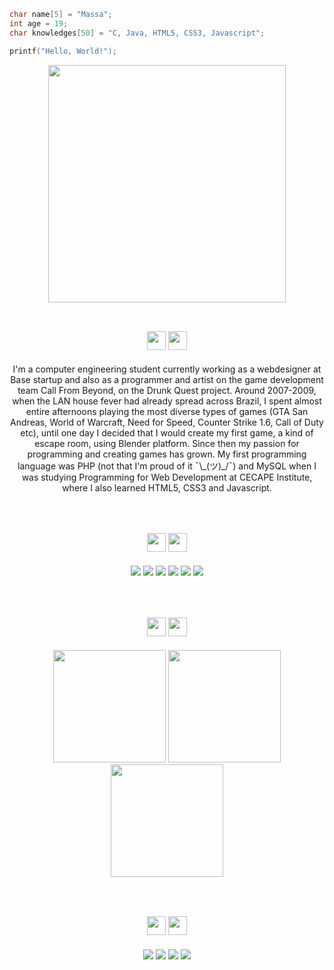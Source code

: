 ```C
char name[5] = "Massa";
int age = 19;
char knowledges[50] = "C, Java, HTML5, CSS3, Javascript";

printf("Hello, World!");
```

<div align="center">
  <img height="380em" src="https://i.imgur.com/iNtzqz0.gif" />
</div>

</br>

<div align="center">
      <h2><img height="30em" src="https://emojipedia-us.s3.dualstack.us-west-1.amazonaws.com/thumbs/120/noto-emoji/343/alien-monster_1f47e.jpg" />
        <img height="30em" src="https://i.imgur.com/nvcxr47.png" /></h2>
      I'm a computer engineering student currently working as a webdesigner at Base startup and also as a programmer and artist on the game development team Call From Beyond, on the Drunk Quest project. Around 2007-2009, when the LAN house fever had already spread across Brazil, I spent almost entire afternoons playing the most diverse types of games (GTA San Andreas, World of Warcraft, Need for Speed, Counter Strike 1.6, Call of Duty etc), until one day I decided that I would create my first game, a kind of escape room, using Blender platform. Since then my passion for programming and creating games has grown.
      My first programming language was PHP (not that I'm proud of it ¯\_(ツ)_/¯) and MySQL when I was studying Programming for Web Development at CECAPE Institute, where I also learned HTML5, CSS3 and Javascript.
</div>

</br>
</br>

<div align="center">
    <h2><img height="30em" src="https://emojipedia-us.s3.dualstack.us-west-1.amazonaws.com/thumbs/120/noto-emoji/343/laptop_1f4bb.jpg" />
      <img height="30em" src="https://i.imgur.com/kmCYCgU.png" /></h2>
      <img src="https://img.shields.io/badge/C-000000?style=for-the-badge&logo=c&logoColor=white"/>
      <img src="https://img.shields.io/badge/Java-000000?style=for-the-badge&logo=java&logoColor=white"/>
      <img src="https://img.shields.io/badge/HTML5-000000?style=for-the-badge&logo=html5&logoColor=white"/>
      <img src="https://img.shields.io/badge/CSS3-000000?style=for-the-badge&logo=css3&logoColor=white"/>
      <img src="https://img.shields.io/badge/Git-000000?style=for-the-badge&logo=git&logoColor=white"/>
      <img src="https://img.shields.io/badge/Linux-000000?style=for-the-badge&logo=linux&logoColor=white"/>
      

</div>

</br>
</br>

<div align="center">
  <h2><img height="30em" src="https://emojipedia-us.s3.dualstack.us-west-1.amazonaws.com/thumbs/120/noto-emoji/343/fire_1f525.jpg" />
     <img height="30em" src="https://i.imgur.com/t3TQDA4.png" /></h2>
      <img height="180em" src="https://github-readme-stats.vercel.app/api?username=mdmassa&show_icons=true&theme=dark" />
      <img height="180em" src="https://github-readme-streak-stats.herokuapp.com/?user=mdmassa&show_icons=true&theme=dark"/>
      <img height="180em" src="https://github-readme-stats.vercel.app/api/top-langs/?username=mdmassa&theme=dark&layout=compact" />
</div>

</br>
</br>

<div align="center">
    <h2><img height="30em" src="https://emojipedia-us.s3.dualstack.us-west-1.amazonaws.com/thumbs/120/noto-emoji/343/speech-balloon_1f4ac.jpg" />
     <img height="30em" src="https://i.imgur.com/qHdJ7Qj.png" /></h2>
      <a href="https://www.instagram.com/desenhosamassados/"><img src="https://img.shields.io/badge/Instagram-000000?style=for-the-badge&logo=instagram&logoColor=white"/></a>
      <img src="https://img.shields.io/badge/Discord-000000?style=for-the-badge&logoColor=white" />
      <a href="https://github.com/mdmassa/"><img src="https://img.shields.io/badge/GitHub-000000?style=for-the-badge&logo=github&logoColor=white"/></a>
      <a href="m.eduardamassa@gmail.com"><img src="https://img.shields.io/badge/Gmail-000000?style=for-the-badge&logo=gmail&logoColor=white" /></a>
</div>

</br>
</br>
